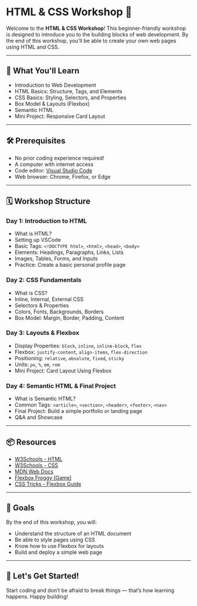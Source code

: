 # HTML & CSS Workshop 🚀

Welcome to the **HTML & CSS Workshop**! This beginner-friendly workshop is designed to introduce you to the building blocks of web development. By the end of this workshop, you’ll be able to create your own web pages using HTML and CSS.

---

## 🧠 What You'll Learn

- Introduction to Web Development
- HTML Basics: Structure, Tags, and Elements
- CSS Basics: Styling, Selectors, and Properties
- Box Model & Layouts (Flexbox)
- Semantic HTML
- Mini Project: Responsive Card Layout

---

## 🛠️ Prerequisites

- No prior coding experience required!
- A computer with internet access
- Code editor: [Visual Studio Code](https://code.visualstudio.com/)
- Web browser: Chrome, Firefox, or Edge

---

## 🗓️ Workshop Structure

### Day 1: Introduction to HTML

- What is HTML?
- Setting up VSCode
- Basic Tags: `<!DOCTYPE html>`, `<html>`, `<head>`, `<body>`
- Elements: Headings, Paragraphs, Links, Lists
- Images, Tables, Forms, and Inputs
- Practice: Create a basic personal profile page

### Day 2: CSS Fundamentals

- What is CSS?
- Inline, Internal, External CSS
- Selectors & Properties
- Colors, Fonts, Backgrounds, Borders
- Box Model: Margin, Border, Padding, Content

### Day 3: Layouts & Flexbox

- Display Properties: `block`, `inline`, `inline-block`, `flex`
- Flexbox: `justify-content`, `align-items`, `flex-direction`
- Positioning: `relative`, `absolute`, `fixed`, `sticky`
- Units: `px`, `%`, `em`, `rem`
- Mini Project: Card Layout Using Flexbox

### Day 4: Semantic HTML & Final Project

- What is Semantic HTML?
- Common Tags: `<article>`, `<section>`, `<header>`, `<footer>`, `<nav>`
- Final Project: Build a simple portfolio or landing page
- Q&A and Showcase

---

## 📦 Resources

- [W3Schools - HTML](https://www.w3schools.com/html/)
- [W3Schools - CSS](https://www.w3schools.com/css/)
- [MDN Web Docs](https://developer.mozilla.org/)
- [Flexbox Froggy (Game)](https://flexboxfroggy.com/)
- [CSS Tricks - Flexbox Guide](https://css-tricks.com/snippets/css/a-guide-to-flexbox/)

---

## 🎯 Goals

By the end of this workshop, you will:

- Understand the structure of an HTML document
- Be able to style pages using CSS
- Know how to use Flexbox for layouts
- Build and deploy a simple web page

---

## 🙌 Let's Get Started!

Start coding and don’t be afraid to break things — that’s how learning happens. Happy building!
